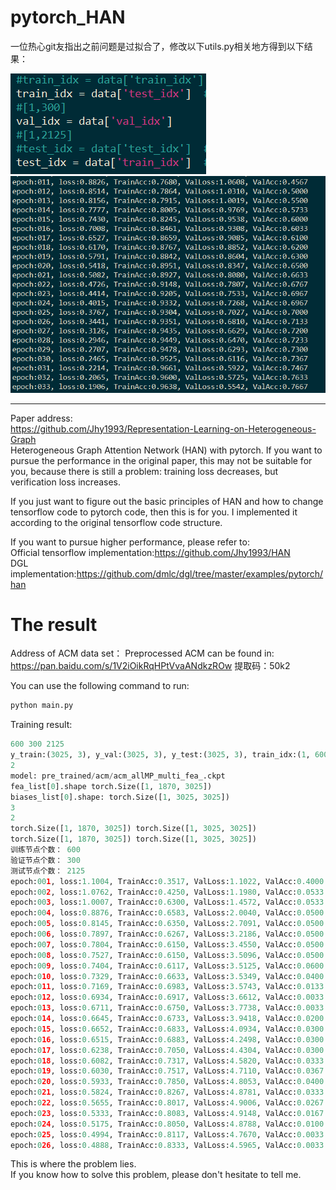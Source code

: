 # pytorch_HAN
一位热心git友指出之前问题是过拟合了，修改以下utils.py相关地方得到以下结果：

![1.image](https://github.com/taishan1994/pytorch_HAN/blob/master/images/1.png)
![2.image](https://github.com/taishan1994/pytorch_HAN/blob/master/images/2.png)

****

Paper address:<br>
<a href="https://github.com/Jhy1993/Representation-Learning-on-Heterogeneous-Graph">https://github.com/Jhy1993/Representation-Learning-on-Heterogeneous-Graph</a><br>
Heterogeneous Graph Attention Network (HAN) with pytorch. If you want to pursue the performance in the original paper, 
this may not be suitable for you, because there is still a problem: training loss decreases, but verification loss increases.<br>

If you just want to figure out the basic principles of HAN and how to change tensorflow code to pytorch code, then this is for you.
I implemented it according to the original tensorflow code structure.<br>

If you want to pursue higher performance, please refer to:<br>
Official tensorflow implementation:<a href="https://github.com/Jhy1993/HAN">https://github.com/Jhy1993/HAN</a><br>
DGL implementation:<a href="https://github.com/dmlc/dgl/tree/master/examples/pytorch/han">https://github.com/dmlc/dgl/tree/master/examples/pytorch/han</a><br>

# The result
Address of ACM data set：
Preprocessed ACM can be found in: <a href="https://pan.baidu.com/s/1V2iOikRqHPtVvaANdkzROw">https://pan.baidu.com/s/1V2iOikRqHPtVvaANdkzROw</a> 提取码：50k2<br>

You can use the following command to run:
```python
python main.py
```

Training result:
```python
600 300 2125
y_train:(3025, 3), y_val:(3025, 3), y_test:(3025, 3), train_idx:(1, 600), val_idx:(1, 300), test_idx:(1, 2125)
2
model: pre_trained/acm/acm_allMP_multi_fea_.ckpt
fea_list[0].shape torch.Size([1, 1870, 3025])
biases_list[0].shape: torch.Size([1, 3025, 3025])
3
2
torch.Size([1, 1870, 3025]) torch.Size([1, 3025, 3025])
torch.Size([1, 1870, 3025]) torch.Size([1, 3025, 3025])
训练节点个数： 600
验证节点个数： 300
测试节点个数： 2125
epoch:001, loss:1.1004, TrainAcc:0.3517, ValLoss:1.1022, ValAcc:0.4000
epoch:002, loss:1.0762, TrainAcc:0.4250, ValLoss:1.1980, ValAcc:0.0533
epoch:003, loss:1.0007, TrainAcc:0.6300, ValLoss:1.4572, ValAcc:0.0533
epoch:004, loss:0.8876, TrainAcc:0.6583, ValLoss:2.0040, ValAcc:0.0500
epoch:005, loss:0.8145, TrainAcc:0.6350, ValLoss:2.7091, ValAcc:0.0500
epoch:006, loss:0.7897, TrainAcc:0.6267, ValLoss:3.2186, ValAcc:0.0500
epoch:007, loss:0.7804, TrainAcc:0.6150, ValLoss:3.4550, ValAcc:0.0500
epoch:008, loss:0.7527, TrainAcc:0.6150, ValLoss:3.5096, ValAcc:0.0500
epoch:009, loss:0.7404, TrainAcc:0.6117, ValLoss:3.5125, ValAcc:0.0600
epoch:010, loss:0.7329, TrainAcc:0.6633, ValLoss:3.5349, ValAcc:0.0400
epoch:011, loss:0.7169, TrainAcc:0.6983, ValLoss:3.5743, ValAcc:0.0133
epoch:012, loss:0.6934, TrainAcc:0.6917, ValLoss:3.6612, ValAcc:0.0033
epoch:013, loss:0.6711, TrainAcc:0.6750, ValLoss:3.7738, ValAcc:0.0033
epoch:014, loss:0.6645, TrainAcc:0.6733, ValLoss:3.9418, ValAcc:0.0200
epoch:015, loss:0.6652, TrainAcc:0.6833, ValLoss:4.0934, ValAcc:0.0300
epoch:016, loss:0.6515, TrainAcc:0.6883, ValLoss:4.2498, ValAcc:0.0300
epoch:017, loss:0.6238, TrainAcc:0.7050, ValLoss:4.4304, ValAcc:0.0300
epoch:018, loss:0.6082, TrainAcc:0.7317, ValLoss:4.5820, ValAcc:0.0333
epoch:019, loss:0.6030, TrainAcc:0.7517, ValLoss:4.7110, ValAcc:0.0367
epoch:020, loss:0.5933, TrainAcc:0.7850, ValLoss:4.8053, ValAcc:0.0400
epoch:021, loss:0.5824, TrainAcc:0.8267, ValLoss:4.8781, ValAcc:0.0333
epoch:022, loss:0.5655, TrainAcc:0.8017, ValLoss:4.9006, ValAcc:0.0267
epoch:023, loss:0.5333, TrainAcc:0.8083, ValLoss:4.9148, ValAcc:0.0167
epoch:024, loss:0.5175, TrainAcc:0.8050, ValLoss:4.8788, ValAcc:0.0100
epoch:025, loss:0.4994, TrainAcc:0.8117, ValLoss:4.7670, ValAcc:0.0033
epoch:026, loss:0.4888, TrainAcc:0.8333, ValLoss:4.5965, ValAcc:0.0033
```
This is where the problem lies.<br>
If you know how to solve this problem, please don't hesitate to tell me.





